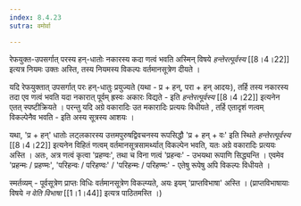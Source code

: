 ```yaml
---
index: 8.4.23
sutra: वमोर्वा

---
```

रेफयुक्त-उपसर्गात् परस्य हन्-धातोः नकारस्य कदा णत्वं भवति अस्मिन् विषये _हन्तेरत्पूर्वस्य_ [[8।4।22]] इत्यत्र नियमः उक्तः अस्ति, तस्य नियमस्य विकल्पः वर्तमानसूत्रेण दीयते ।  

यदि रेफयुक्तात् उपसर्गात् परः हन्-धातुः प्रयुज्यते (यथा - प्र + हन्, परा + हन् आदयः), तर्हि तस्य नकारस्य तदा एव णत्वं भवति यदा नकारात् पूर्वम् ह्रस्वः अकारः विद्यते - इति _हन्तेरत्पूर्वस्य_ [[8।4।22]] इत्यनेन एतत् स्पष्टीक्रियते । परन्तु यदि  अग्रे वकारादिः उत मकारादिः प्रत्ययः विधीयते , तर्हि  एतादृशं णत्वम् विकल्पेनैव भवति - इति अस्य सूत्रस्य आशयः । 



यथा, 'प्र + हन्' धातोः लट्लकारस्य उत्तमपुरुषद्विवचनस्य रूपसिद्धौ   'प्र + हन् + वः' इति स्थिते _हन्तेरत्पूर्वस्य_ [[8।4।22]] इत्यनेन विहितं णत्वम् वर्तमानसूत्रसामर्थ्यात् विकल्पेन भवति, यतः अग्रे वकारादिः प्रत्ययः अस्ति । अतः, अत्र णत्वं कृत्वा 'प्रहण्वः',  तथा च विना णत्वं 'प्रहन्वः'   - उभयथा रूपाणि सिद्ध्यन्ति । एवमेव 'प्रहन्मः / प्रहण्मः', 'परिहन्वः / परिहण्वः' / 'परिहन्मः / परिहण्मः' - एतेषु रूपेषु अपि विकल्पः विधीयते ।



स्मर्तव्यम् - पूर्वसूत्रेण प्राप्तः विधिः वर्तमानसूत्रेण विकल्प्यते, अयः इयम्  'प्राप्तविभाषा' अस्ति । (प्राप्तविभाषायाः विषये  _न वेति विभाषा_ [[1।1।44]] इत्यत्र पाठितमस्ति ।)

